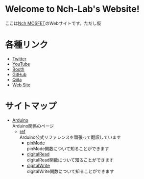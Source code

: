 # Welcome to Nch-Lab's Website!

ここは[Nch MOSFET](https://twitter.com/Nch_MOSFET)のWebサイトです。ただし仮

# 各種リンク

- [Twitter](https://twitter.com/Nch_MOSFET)
- [YouTube](https://www.youtube.com/channel/UCHh3sU1-ILivTzyj8Z14X7w)
- [Booth](https://nch-mosfet.booth.pm/)
- [GitHub](https://github.com/Nch-MOSFET)
- [Qiita](https://qiita.com/Nch_MOSFET)
- [Web Site](http://pages.nchlab.net)

# サイトマップ

- [Arduino](./Arduino)  
Arduino関係のページ
  - [ref](./Arduino/ref)  
  Arduino公式リファレンスを頑張って翻訳しています
    - [pinMode](./Arduino/ref/pinMode)  
    pinMode関数について知ることができます
    - [digitalRead](./Arduino/ref/pinMode/digitalRead)  
    digitalRead関数について知ることができます
    - [digitalWrite](./Arduino/ref/pinMode/digitalWrite)  
    digitalWrite関数について知ることができます
    
